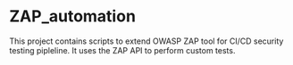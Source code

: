# ZAP_automation
This project contains scripts to extend OWASP ZAP tool for CI/CD security testing pipleline. It uses the ZAP API to perform custom tests. 
